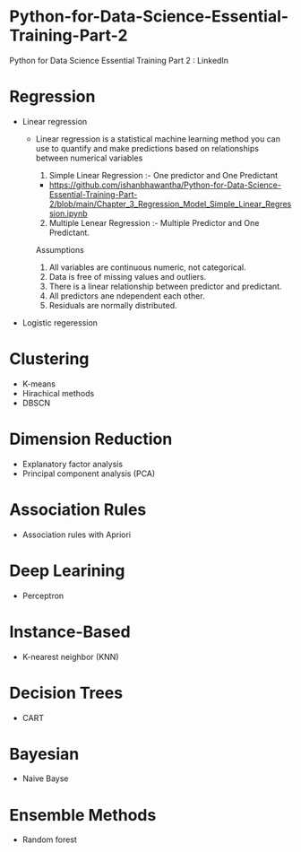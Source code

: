 # Python-for-Data-Science-Essential-Training-Part-2
Python for Data Science Essential Training Part 2 : LinkedIn 

# Regression 
- Linear regression
  - Linear regression is a statistical machine learning method you can use to quantify and make predictions based on relationships between numerical variables
    1. Simple Linear Regression :- One predictor and One Predictant
    -  https://github.com/ishanbhawantha/Python-for-Data-Science-Essential-Training-Part-2/blob/main/Chapter_3_Regression_Model_Simple_Linear_Regression.ipynb
    2. Multiple Lenear Regression :-  Multiple Predictor and One Predictant.
    
    Assumptions
    1. All variables are continuous numeric, not categorical.
    2. Data is free of missing values and outliers.
    3. There is a linear relationship between predictor and predictant.
    4. All predictors ane ndependent each other.
    5. Residuals are normally distributed.

- Logistic regeression
 
# Clustering
- K-means
- Hirachical methods
- DBSCN

# Dimension Reduction
- Explanatory factor analysis
- Principal component analysis (PCA)

# Association Rules
- Association rules with Apriori

# Deep Learining
- Perceptron

# Instance-Based
- K-nearest neighbor (KNN)

# Decision Trees
- CART

# Bayesian
- Naive Bayse

# Ensemble Methods
- Random forest 

